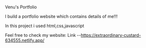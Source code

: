 Venu's Portfolio

I build a portfolio website which contains details of me!!!

In this project i used html,css,javascript

Feel free to check my website:
Link --https://extraordinary-custard-634555.netlify.app/
